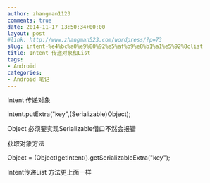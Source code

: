 ```yaml
---
author: zhangman1123
comments: true
date: 2014-11-17 13:50:34+00:00
layout: post
#link: http://www.zhangman523.com/wordpress/?p=73
slug: intent-%e4%bc%a0%e9%80%92%e5%af%b9%e8%b1%a1%e5%92%8clist
title: Intent 传递对象和List
tags:
- Android
categories:
- Android 笔记
---
```


Intent 传递对象

intent.putExtra("key",(Serializable)Object);

Object 必须要实现Serializable借口不然会报错

获取对象方法

Object = (Object)getIntent().getSerializableExtra("key");

Intent传递List<Object>
方法更上面一样
